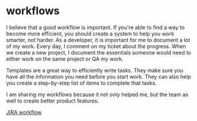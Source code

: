 # workflows

I believe that a good workflow is important. If you're able to find a way to become more efficient, you should create a system to help you work smarter, not harder. As a developer, it is important for me to document a lot of my work. Every day, I comment on my ticket about the progress. When we create a new project, I document the essentials someone would need to either work on the same project or QA my work. 

Templates are a great way to efficiently write tasks. They make sure you have all the information you need before you start work. They can also help you create a step-by-step list of items to complete that tasks. 

I am sharing my workflows because it not only helped me, but the team as well to create better product features.

[JIRA workflow](https://github.com/candicodeit/workflows/blob/master/jira/explanation.md)

